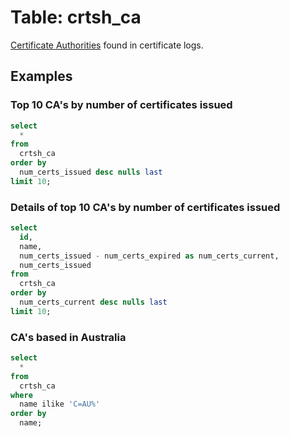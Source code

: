 # Table: crtsh_ca

[Certificate Authorities](https://en.wikipedia.org/wiki/Certificate_authority) found in certificate logs.

## Examples

### Top 10 CA's by number of certificates issued

```sql
select
  *
from
  crtsh_ca
order by
  num_certs_issued desc nulls last
limit 10;
```

### Details of top 10 CA's by number of certificates issued

```sql
select
  id,
  name,
  num_certs_issued - num_certs_expired as num_certs_current,
  num_certs_issued
from
  crtsh_ca
order by
  num_certs_current desc nulls last
limit 10;
```

### CA's based in Australia

```sql
select
  *
from
  crtsh_ca
where
  name ilike 'C=AU%'
order by
  name;
```

